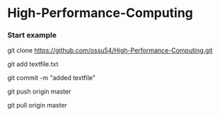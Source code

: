 # High-Performance-Computing

### Start example

git clone https://github.com/ossu54/High-Performance-Computing.git

git add textfile.txt

git commit -m "added textfile"

git push origin master 

git pull origin master
